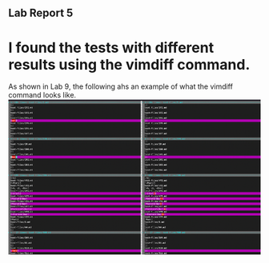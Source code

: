 ## Lab Report 5

# I found the tests with different results using the vimdiff command.

As shown in Lab 9, the following ahs an example of what the vimdiff command looks like.
![Image](lab5image1.png)